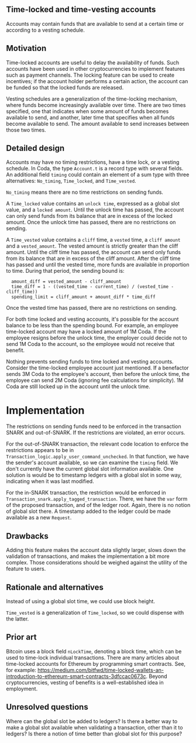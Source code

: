 ## Time-locked and time-vesting accounts

Accounts may contain funds that are available to send at a certain
time or according to a vesting schedule.

## Motivation

Time-locked accounts are useful to delay the availability of
funds. Such accounts have been used in other cryptocurrencies to
implement features such as payment channels. The locking
feature can be used to create incentives; if the account holder
performs a certain action, the account can be funded so that
the locked funds are released.

Vesting schedules are a generalization of the time-locking
mechanism, where funds become increasingly available over time.
There are two times specified, one that indicates when some
amount of funds becomes available to send, and another, later time
that specifies when all funds become available to send. The amount
available to send increases between those two times.

## Detailed design

Accounts may have no timing restrictions, have a time lock, or a
vesting schedule. In Coda, the type `Account.t` is a record type with
several fields.  An additional field `timing` could contain an element
of a sum type with three alternatives: `No_timing`, `Time_locked`, and
`Time_vested`.

`No_timing` means there are no time restrictions on sending funds.

A `Time_locked` value contains an `unlock time`, expressed as a global
slot value, and a `locked amount`. Until the unlock time has passed, the
account can only send funds from its balance that are in excess of the
locked amount. Once the unlock time has passed, there are no
restrictions on sending.

A `Time_vested` value contains a `cliff` time, a `vested` time, a
`cliff amount` and a `vested_amount`. The vested amount is strictly
greater than the cliff amount. Until the cliff time has passed, the
account can send only funds from its balance that are in excess of the
cliff amount. After the cliff time has passed and until the vested
time, more funds are available in proportion to time. During that period,
the sending bound is:
```
  amount_diff = vested_amount - cliff_amount
  time_diff = 1 - ((vested_time - current_time) / (vested_time - cliff_time))
  spending_limit = cliff_amount + amount_diff * time_diff
```
Once the vested time has passed, there are no restrictions on sending.

For both time locked and vesting accounts, it's possible for the 
account balance to be less than the spending bound. For example,
an employee time-locked account may have a locked amount of 1M Coda.
If the employee resigns before the unlock time, the employer could
decide not to send 1M Coda to the account, so the employee would
not receive that benefit.

Nothing prevents sending funds to time locked and vesting accounts.
Consider the time-locked employee account just mentioned. If a
benefactor sends 3M Coda to the employee's account, then before the
unlock time, the employee can send 2M Coda (ignoring fee calculations
for simplicity).  1M Coda are still locked up in the account until
the unlock time.

# Implementation

The restrictions on sending funds need to be enforced in the
transaction SNARK and out-of-SNARK. If the restrictions are violated,
an error occurs.

For the out-of-SNARK transaction, the relevant code location to
enforce the restrictions appears to be in
`Transaction_logic.apply_user_command_unchecked`.  In that function,
we have the sender's account available, so we can examine the `timing`
field. We don't currently have the current global slot information 
available. One solution is would be to timestamp ledgers with a global
slot in some way, indicating when it was last modified.

For the in-SNARK transaction, the restriction would be enforced in
`Transaction_snark.apply_tagged_transaction`. There, we have the `var`
form of the proposed transaction, and of the ledger root. Again, there
is no notion of global slot there. A timestamp added to the ledger
could be made available as a new `Request`.

## Drawbacks

Adding this feature makes the account data slightly larger, slows down
the validation of transactions, and makes the implementation a bit more
complex. Those considerations should be weighed against the utility of the 
feature to users.

## Rationale and alternatives

Instead of using a global slot time, we could use block height.

`Time_vested` is a generalization of `Time_locked`, so we could dispense
with the latter.

## Prior art

Bitcoin uses a block field `nLockTime`, denoting a block time, which can be used to 
time-lock individual transactions. There are many articles about time-locked accounts for 
Ethereum by programming smart contracts. See, for example: 
https://medium.com/bitfwd/time-locked-wallets-an-introduction-to-ethereum-smart-contracts-3dfccac0673c.
Beyond cryptocurrencies, vesting of benefits is a well-established idea in employment.

## Unresolved questions

Where can the global slot be added to ledgers? Is there a better way to make a global slot available 
when validating a transaction, other than it to ledgers? Is there a notion of time better than
global slot for this purpose?
